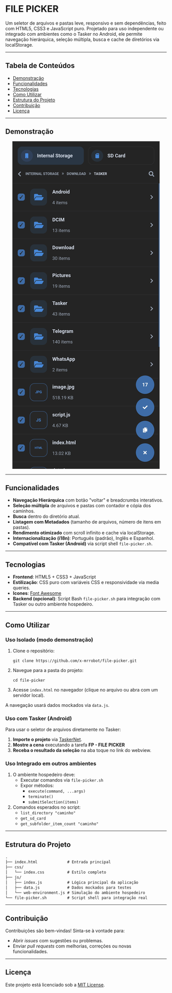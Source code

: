 # FILE PICKER

Um seletor de arquivos e pastas leve, responsivo e sem dependências, feito com HTML5, CSS3 e JavaScript puro. Projetado para uso independente ou integrado com ambientes como o Tasker no Android, ele permite navegação hierárquica, seleção múltipla, busca e cache de diretórios via localStorage.

---

## Tabela de Conteúdos

- [Demonstração](#demonstração)
- [Funcionalidades](#funcionalidades)
- [Tecnologias](#tecnologias)
- [Como Utilizar](#como-utilizar)
- [Estrutura do Projeto](#estrutura-do-projeto)
- [Contribuição](#contribuição)
- [Licença](#licença)

---

## Demonstração

<p align="center">
  <img src="assets/preview.jpg" alt="Demonstração do seletor" />
</p>

---

## Funcionalidades

- **Navegação Hierárquica** com botão "voltar" e breadcrumbs interativos.
- **Seleção múltipla** de arquivos e pastas com contador e cópia dos caminhos.
- **Busca** dentro do diretório atual.
- **Listagem com Metadados** (tamanho de arquivos, número de itens em pastas).
- **Rendimento otimizado** com scroll infinito e cache via localStorage.
- **Internacionalização (i18n)**: Português (padrão), Inglês e Espanhol.
- **Compatível com Tasker (Android)** via script shell `file-picker.sh`.

---

## Tecnologias

- **Frontend**: HTML5 + CSS3 + JavaScript
- **Estilização**: CSS puro com variáveis CSS e responsividade via media queries.
- **Icones**: [Font Awesome](https://fontawesome.com)
- **Backend (opcional)**: Script Bash `file-picker.sh` para integração com Tasker ou outro ambiente hospedeiro.

---

## Como Utilizar

### Uso Isolado (modo demonstração)

1. Clone o repositório:

   ```
   git clone https://github.com/x-mrrobot/file-picker.git
   ```

2. Navegue para a pasta do projeto:

   ```
   cd file-picker
   ```

3. Acesse `index.html` no navegador (clique no arquivo ou abra com um servidor local).

A navegação usará dados mockados via `data.js`.

### Uso com Tasker (Android)

Para usar o seletor de arquivos diretamente no Tasker:

1. **Importe o projeto** via [TaskerNet](https://taskernet.com/shares/?user=AS35m8k%2FEQCE%2BJiPvkN1cJcjBE7Yh%2B%2Fa8zZeifxINYS7E94XnS26HrYYgsweBVnbf2VB9WJdrS5k&id=Project%3AFILE+PICKER).
3. **Mostre a cena** executando a tarefa **FP - FILE PICKER**
4. **Receba o resultado da seleção** na aba toque no link do webview.

### Uso Integrado em outros ambientes

1. O ambiente hospedeiro deve:
   - Executar comandos via `file-picker.sh`
   - Expor métodos:
     - `execute(command, ...args)`
     - `terminate()`
     - `submitSelection(items)`
2. Comandos esperados no script:
   - `list_directory "caminho"`
   - `get_sd_card`
   - `get_subfolder_item_count "caminho"`

---

## Estrutura do Projeto

```
.
├── index.html             # Entrada principal
├── css/
│   └── index.css          # Estilo completo
├── js/
│   ├── index.js           # Lógica principal da aplicação
│   ├── data.js            # Dados mockados para testes
│   └── web-environment.js # Simulação do ambiente hospedeiro
└── file-picker.sh         # Script shell para integração real
```

---

## Contribuição

Contribuições são bem-vindas! Sinta-se à vontade para:

- Abrir *issues* com sugestões ou problemas.
- Enviar *pull requests* com melhorias, correções ou novas funcionalidades.

---

## Licença

Este projeto está licenciado sob a [MIT License](https://opensource.org/licenses/MIT).